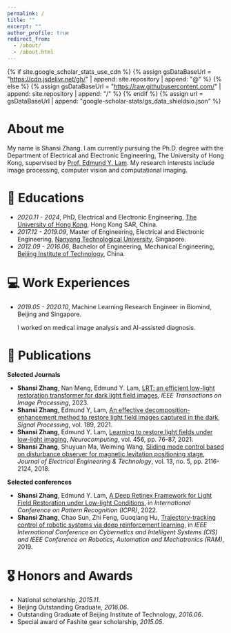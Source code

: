 ```yaml
---
permalink: /
title: ""
excerpt: ""
author_profile: true
redirect_from: 
  - /about/
  - /about.html
---
```


{% if site.google_scholar_stats_use_cdn %}
{% assign gsDataBaseUrl = "https://cdn.jsdelivr.net/gh/" | append: site.repository | append: "@" %}
{% else %}
{% assign gsDataBaseUrl = "https://raw.githubusercontent.com/" | append: site.repository | append: "/" %}
{% endif %}
{% assign url = gsDataBaseUrl | append: "google-scholar-stats/gs_data_shieldsio.json" %}

<span class='anchor' id='about-me'></span>

# About me
My name is Shansi Zhang. I am currently pursuing the Ph.D. degree with the Department of Electrical and Electronic Engineering, The University of Hong Kong, supervised by [Prof. Edmund Y. Lam](https://www.eee.hku.hk/~elam/). My research interests include image processing, computer vision and computational imaging.

# 📖 Educations
- *2020.11 - 2024*, PhD, Electrical and Electronic Engineering, [The University of Hong Kong](https://www.hku.hk/), Hong Kong SAR, China.
- *2017.12 - 2019.09*, Master of Engineering, Electrical and Electronic Engineering, [Nanyang Technological University](https://www.ntu.edu.sg/), Singapore.
- *2012.09 - 2016.06*, Bachelor of Engineering, Mechanical Engineering, [Beijing Institute of Technology](https://www.bit.edu.cn/), China.

# 💻 Work Experiences
- *2019.05 - 2020.10*, Machine Learning Research Engineer in Biomind, Beijing and Singapore.

   I worked on medical image analysis and AI-assisted diagnosis.

# 📝 Publications 
**Selected Journals**

- **Shansi Zhang**, Nan Meng, Edmund Y. Lam, [LRT: an efficient low-light restoration transformer for dark light field images](https://ieeexplore.ieee.org/abstract/document/10194557), *IEEE Transactions on Image Processing*, 2023.
- **Shansi Zhang**, Edmund Y, Lam, [An effective decomposition-enhancement method to restore light field images captured in the dark](https://www.sciencedirect.com/science/article/abs/pii/S0165168421003169), *Signal Processing*, vol. 189, 2021.
- **Shansi Zhang**, Edmund Y. Lam, [Learning to restore light fields under low-light imaging](https://www.sciencedirect.com/science/article/abs/pii/S0925231221008274), *Neurocomputing*, vol. 456, pp. 76-87, 2021.
- **Shansi Zhang**, Shuyuan Ma, Weiming Wang, [Sliding mode control based on disturbance observer for magnetic levitation positioning stage](https://www.dbpia.co.kr/Journal/articleDetail?nodeId=NODE07521998), *Journal of Electrical Engineering & Technology*, vol. 13, no. 5, pp. 2116-2124, 2018.
   
**Selected conferences**
-  **Shansi Zhang**, Edmund Y. Lam, [A Deep Retinex Framework for Light Field Restoration under Low-light Conditions](https://ieeexplore.ieee.org/abstract/document/9956107), in *International Conference on Pattern Recognition (ICPR)*, 2022.
-  **Shansi Zhang**, Chao Sun, Zhi Feng, Guoqiang Hu, [Trajectory-tracking control of robotic systems via deep reinforcement learning](https://ieeexplore.ieee.org/abstract/document/9095802), in *IEEE International Conference on Cybernetics and Intelligent Systems (CIS) and IEEE Conference on Robotics, Automation and Mechatronics (RAM)*, 2019.

# 🎖 Honors and Awards
- National scholarship, *2015.11*.  
- Beijing Outstanding Graduate, *2016.06*.
- Outstanding Graduate of Beijing Institute of Technology, *2016.06*.
- Special award of Fashite gear scholarship, *2015.05*.
